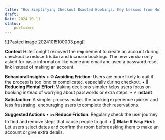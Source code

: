 ```yaml
---
title: "How Simplifying Checkout Boosted Bookings: Key Lessons from HotelTonight’s User-Centric Experiment"
draft: 
Date: 2024-10-11
status:
  - published
---
```

![[Pasted image 20241015100003.png]]

**Context**
HotelTonight removed the requirement to create an account during checkout to reduce friction and increase bookings. The new version only asked for basic information like name and email and used a password reset link instead of making an account.

**Behavioral Insights**
• ⚙️ **Avoiding Friction**: Users are more likely to quit if the process is too long or complicated, especially during checkout.
• 🧠 **Reducing Mental Effort**: Making decisions simpler helps users focus on booking instead of worrying about passwords or extra steps.
• ⚡ **Instant Satisfaction**: A simpler process makes the booking experience quicker and less frustrating, encouraging users to complete their reservations.

**Suggested Actions**
• ✂️ **Reduce Friction**: Regularly check the user journey to find and remove steps that cause people to quit.
• 📅 **Make It Easy First**: Let users select dates and confirm the room before asking them to make an account or give extra details.